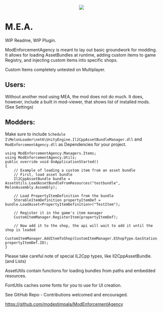 <p align="center" width="100%">
  <img src="https://www.dropbox.com/scl/fi/77z7wnimtjivd2a2mbx83/icon.png?rlkey=4c6fqpzd26vezosrlprd9evqy&st=9ywlw41m&dl=1">
</p>

# M.E.A.

WIP Readme, WIP Plugin.

ModEnforcementAgency is meant to lay out basic groundwork for modding. It allows for loading AssetBundles at runtime, adding custom items to game Registry, and injecting custom items into specific shops.

Custom Items completely untested on Multiplayer.

## Users:

Without another mod using MEA, the mod does not do much. It does, however, include a built in mod-viewer, that shows list of installed mods. (See Settings)

## Modders:

Make sure to include `Schedule I\MelonLoader\net6\UnityEngine.Il2CppAssetBundleManager.dll` and `ModEnforcementAgency.dll` as Dependencies for your project.

```
using ModEnforcementAgency.Managers.Items;
using ModEnforcementAgency.Utils;
public override void OnApplicationStarted()
{
    // Example of loading a custom item from an asset bundle
    // First, load asset bundle
    Il2CppAssetBundle bundle = AssetUtils.LoadAssetBundleFromResources("testbundle", MelonAssembly.Assembly);

    // Load PropertyItemDefinition from the bundle 
    StorableItemDefinition propertyItemDef = bundle.LoadAsset<PropertyItemDefinition>("TestItem");

    // Register it in the game's item manager
    CustomItemManager.RegisterItem(propertyItemDef);

    // Now add it to the shop, the api will wait to add it until the shop is loaded
    CustomItemManager.AddItemToShop(CustomItemManager.EShopType.GasStation, propertyItemDef.ID);
}
```

Please take careful note of special IL2Cpp types, like Il2CppAssetBundle. (and Lists)

AssetUtils contain functions for loading bundles from paths and embedded resources.

FontUtils caches some fonts for you to use for UI creation.

See GitHub Repo - Contributions welcomed and encouraged.

https://github.com/modestimpala/ModEnforcementAgency